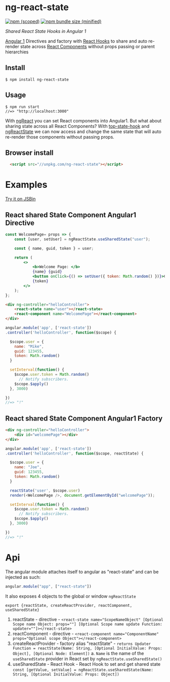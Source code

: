 # ng-react-state

[![npm (scoped)](https://img.shields.io/npm/v/ng-react-state.svg)](https://www.npmjs.com/package/ng-react-state)
[![npm bundle size (minified)](https://img.shields.io/github/size/magnumjs/ng-react-state/dist/ng-react-state.min.js.svg)](https://unpkg.com/ng-react-state)

<i>Shared React State Hooks in Angular 1</i>

  [Angular 1](https://code.angularjs.org/1.6.7/docs/guide/introduction) Directives and factory with [React Hooks](https://reactjs.org/docs/hooks-intro.html) 
    to share and auto re-render state across [React Components](https://reactjs.org/docs/react-component.html)
    without props passing or parent hierarchies


## Install

```
$ npm install ng-react-state
```

## Usage

```
$ npm run start
//=> "http://localhost:3000"
```

With [ngReact](https://github.com/ngReact/ngReact) you can set React components into Angular1.
But what about sharing state across all React Components?
With [top-state-hook](https://github.com/mvolkmann/top-state-hook) 
and [ngReactState](https://github.com/magnumjs/ng-react-state) 
we can now access and change the same state that will auto re-render those components without passing props.

## Browser install
```html
  <script src="//unpkg.com/ng-react-state"></script>
```

# Examples

[Try it on JSBin](https://jsbin.com/ludapakosi/edit?html,js,output)

## React shared State Component Angular1 Directive

```jsx harmony
const WelcomePage= props => {
    const [user, setUser] = ngReactState.useSharedState("user");

    const { name, guid, token } = user;

    return (
        <>
            <b>Welcome Page: </b>
            {name} {guid}
            <button onClick={() => setUser({ token: Math.random() })}>Change</button>
            {token}
        </>
    );
};
```

```html
<div ng-controller="helloController">
    <react-state name="user"></react-state>
    <react-component name="WelcomePage"></react-component>
</div>
```

```js
angular.module('app', ['react-state'])
.controller('helloController', function($scope) {

  $scope.user = {
    name: "Mike",
    guid: 123455,
    token: Math.random()
  }

  setInterval(function() {
    $scope.user.token = Math.random()
      // Notify subscribers.
    $scope.$apply()
  }, 3000)

})
//=> "!"
```


## React shared State Component Angular1 Factory

```html
<div ng-controller="helloController">
    <div id="welcomePage"></div>
</div>
```

```js
angular.module('app', ['react-state'])
.controller('helloController', function($scope, reactState) {

  $scope.user = {
    name: "Joe",
    guid: 123455,
    token: Math.random()
  }

  reactState('user', $scope.user)
  render(<WelcomePage />, document.getElementById("welcomePage"));

  setInterval(function() {
    $scope.user.token = Math.random()
      // Notify subscribers.
    $scope.$apply()
  }, 3000)

})
//=> "!"
```


# Api

The angular module attaches itself to angular as "react-state" and can be injected as such:

```js
angular.module("app", ["react-state"])
```

It also exposes 4 objects to the global or window `ngReactState`

```export {reactState, createReactProvider, reactComponent, useSharedState}```

1. reactState - directive - `<react-state name="ScopeNameObject" [Optional Scope name Object: props=""] [Optional Scope name update Function: updater=""]></react-state>`
2. reactComponent - directive - `<react-component name="ComponentName" props="Optional scope Object"></react-component>`
3. createReactProvider - factory alias "reactState" - `returns Updater Function = reactState(Name: String, [Optional InitialValue: Props: Object], [Optional Node: Element])`
    a. `Name` is the name of the `useSharedState` provider in React set by `ngReactState.useSharedState()`
4. useSharedState - React Hook - React Hook to set and get shared state `const [getValue, setValue] = ngReactState.useSharedState(Name: String, [Optional InitialValue: Props: Object])`

